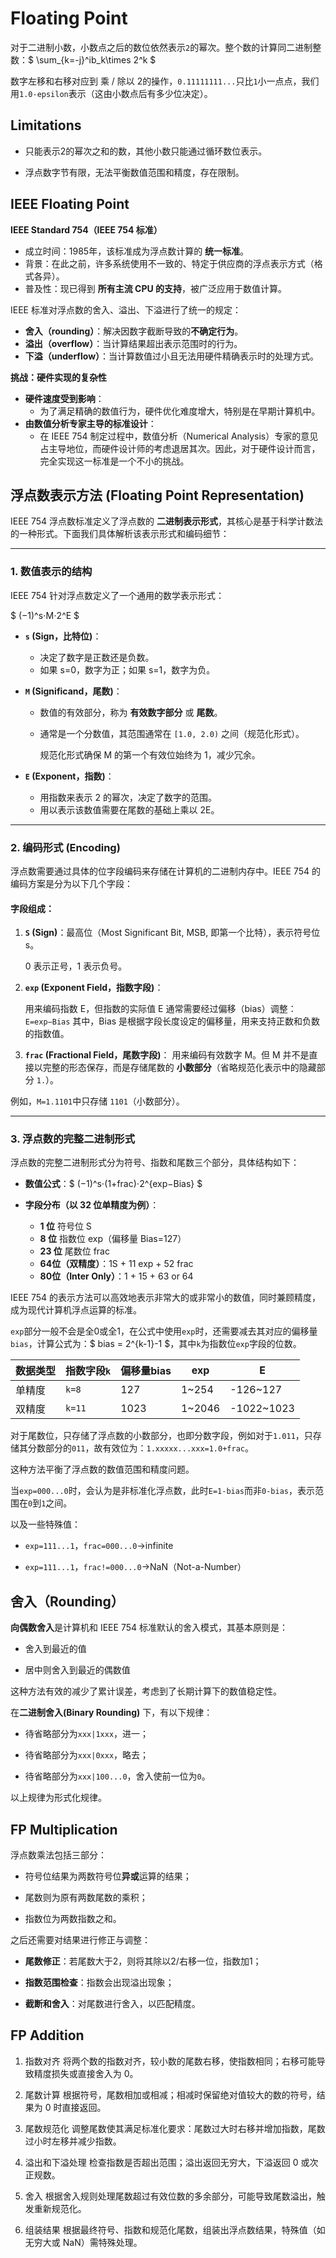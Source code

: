 # Floating Point

对于二进制小数，小数点之后的数位依然表示`2`的幂次。整个数的计算同二进制整数：$ \sum_{k=-j}^ib_k\times 2^k $

数字左移和右移对应到 乘 / 除以 2的操作，`0.11111111...`只比`1`小一点点，我们用`1.0-epsilon`表示（这由小数点后有多少位决定）。

## Limitations

- 只能表示2的幂次之和的数，其他小数只能通过循环数位表示。

- 浮点数字节有限，无法平衡数值范围和精度，存在限制。

## IEEE Floating Point

**IEEE Standard 754（IEEE 754 标准）**

- 成立时间：1985年，该标准成为浮点数计算的 **统一标准**。
- 背景：在此之前，许多系统使用不一致的、特定于供应商的浮点表示方式（格式各异）。
- 普及性：现已得到 **所有主流 CPU 的支持**，被广泛应用于数值计算。

IEEE 标准对浮点数的舍入、溢出、下溢进行了统一的规定：

- **舍入（rounding）**：解决因数字截断导致的**不确定行为**。
- **溢出（overflow）**：当计算结果超出表示范围时的行为。
- **下溢（underflow）**：当计算数值过小且无法用硬件精确表示时的处理方式。

**挑战：硬件实现的复杂性**

- **硬件速度受到影响**：
  - 为了满足精确的数值行为，硬件优化难度增大，特别是在早期计算机中。
- **由数值分析专家主导的标准设计**：
  - 在 IEEE 754 制定过程中，数值分析（Numerical Analysis）专家的意见占主导地位，而硬件设计师的考虑退居其次。因此，对于硬件设计而言，完全实现这一标准是一个不小的挑战。

## 浮点数表示方法 (Floating Point Representation)

IEEE 754 浮点数标准定义了浮点数的 **二进制表示形式**，其核心是基于科学计数法的一种形式。下面我们具体解析该表示形式和编码细节：

---

### 1. 数值表示的结构

IEEE 754 针对浮点数定义了一个通用的数学表示形式：

$ (−1)^s⋅M⋅2^E $

- **`s` (Sign，比特位)**：
  
  - 决定了数字是正数还是负数。
  - 如果 s=0，数字为正；如果 s=1，数字为负。

- **`M` (Significand，尾数)**：
  
  - 数值的有效部分，称为 **有效数字部分** 或 **尾数**。
  
  - 通常是一个分数值，其范围通常在 `[1.0, 2.0)` 之间（规范化形式）。
    
    规范化形式确保 M 的第一个有效位始终为 1，减少冗余。

- **`E` (Exponent，指数)**：
  
  - 用指数来表示 2 的幂次，决定了数字的范围。
  - 用以表示该数值需要在尾数的基础上乘以 2E。

---

### 2. 编码形式 (Encoding)

浮点数需要通过具体的位字段编码来存储在计算机的二进制内存中。IEEE 754 的编码方案是分为以下几个字段：

#### 字段组成：

1. **`S` (Sign)**：最高位（Most Significant Bit, MSB, 即第一个比特），表示符号位 s。
   
   0 表示正号，1 表示负号。

2. **`exp` (Exponent Field，指数字段)**：
   
   用来编码指数 E，但指数的实际值 E 通常需要经过偏移（bias）调整：
   `E=exp−Bias`
   其中，Bias 是根据字段长度设定的偏移量，用来支持正数和负数的指数值。

3. **`frac` (Fractional Field，尾数字段)**：
   用来编码有效数字 M。但 M 并不是直接以完整的形态保存，而是存储尾数的 **小数部分**（省略规范化表示中的隐藏部分 `1.`）。

例如，`M=1.1101​`中只存储 `1101`（小数部分）。

---

### 3. 浮点数的完整二进制形式

浮点数的完整二进制形式分为符号、指数和尾数三个部分，具体结构如下：

- **数值公式**：$ (−1)^s⋅(1+frac)⋅2^{exp−Bias} $

- **字段分布（以 32 位单精度为例）**：
  
  - **1 位** 符号位 S
  - **8 位** 指数位 exp（偏移量 Bias=127）
  - **23 位** 尾数位 frac
  - **64位（双精度）**：1S + 11 exp + 52 frac
  - **80位（Inter Only）**：1 + 15 + 63 or 64

IEEE 754 的表示方法可以高效地表示非常大的或非常小的数值，同时兼顾精度，成为现代计算机浮点运算的标准。

`exp`部分一般不会是全0或全1，在公式中使用`exp`时，还需要减去其对应的偏移量`bias`，计算公式为：$ bias = 2^{k-1}-1 $，其中`k`为指数位`exp`字段的位数。

| 数据类型 | 指数字段`k` | 偏移量bias | exp    | E          |
| ---- | ------- | ------- | ------ | ---------- |
| 单精度  | `k=8`   | 127     | 1~254  | -126~127   |
| 双精度  | `k=11`  | 1023    | 1~2046 | -1022~1023 |

对于尾数位，只存储了浮点数的小数部分，也即分数字段，例如对于`1.011`，只存储其分数部分的`011`，故有效位为：`1.xxxxx...xxx=1.0+frac`。

这种方法平衡了浮点数的数值范围和精度问题。

当`exp=000...0`时，会认为是非标准化浮点数，此时`E=1-bias`而非`0-bias`，表示范围在`0`到`1`之间。

以及一些特殊值：

- `exp=111...1`，`frac=000...0`->infinite

- `exp=111...1`，`frac!=000...0`->NaN（Not-a-Number）

## 舍入（Rounding）

**向偶数舍入**是计算机和 IEEE 754 标准默认的舍入模式，其基本原则是：

- 舍入到最近的值

- 居中则舍入到最近的偶数值

这种方法有效的减少了累计误差，考虑到了长期计算下的数值稳定性。

在**二进制舍入(Binary Rounding)** 下，有以下规律：

- 待省略部分为`xxx|1xxx`，进一；

- 待省略部分为`xxx|0xxx`，略去；

- 待省略部分为`xxx|100...0`，舍入使前一位为`0`。

以上规律为形式化规律。

## FP Multiplication

浮点数乘法包括三部分：

- 符号位结果为两数符号位**异或**运算的结果；

- 尾数则为原有两数尾数的乘积；

- 指数位为两数指数之和。

之后还需要对结果进行修正与调整：

- **尾数修正**：若尾数大于2，则将其除以2/右移一位，指数加1；

- **指数范围检查**：指数会出现溢出现象；

- **截断和舍入**：对尾数进行舍入，以匹配精度。

## FP Addition

1. 指数对齐
   将两个数的指数对齐，较小数的尾数右移，使指数相同；右移可能导致精度损失或直接舍入为 0。

2. 尾数计算
   根据符号，尾数相加或相减；相减时保留绝对值较大的数的符号，结果为 0 时直接返回。

3. 尾数规范化
   调整尾数使其满足标准化要求：尾数过大时右移并增加指数，尾数过小时左移并减少指数。

4. 溢出和下溢处理
   检查指数是否超出范围；溢出返回无穷大，下溢返回 0 或次正规数。

5. 舍入
   根据舍入规则处理尾数超过有效位数的多余部分，可能导致尾数溢出，触发重新规范化。

6. 组装结果
   根据最终符号、指数和规范化尾数，组装出浮点数结果，特殊值（如无穷大或 NaN）需特殊处理。
